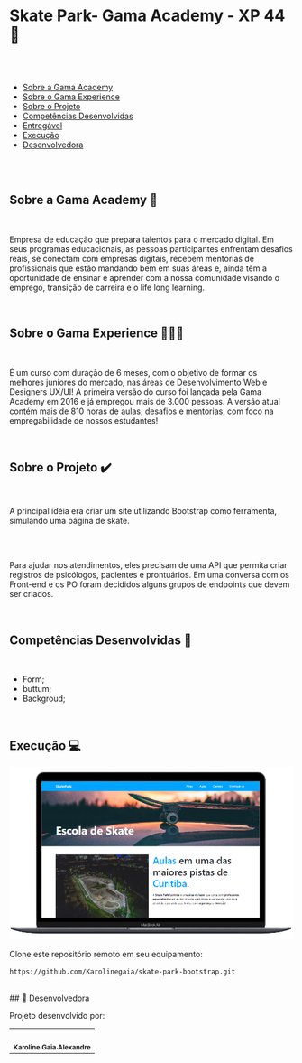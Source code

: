 <a id='ancora'></a>
# Skate Park- Gama Academy - XP 44 🚀

<br><br>

- [Sobre a Gama Academy](#ancora1) <br>
- [Sobre o Gama Experience](#ancora2) <br>
- [Sobre o Projeto](#ancora3) <br>
- [Competências Desenvolvidas](#ancora4) <br>
- [Entregável](#ancora5) <br>
- [Execução](#ancora6) <br>
- [Desenvolvedora](#ancora7)

<br><br>


<a id="ancora1"></a>
## Sobre a Gama Academy 🏫

<br>

Empresa de educação que prepara talentos para o mercado digital. Em seus programas educacionais, as pessoas participantes enfrentam desafios reais, se conectam com empresas digitais, recebem mentorias de profissionais que estão mandando bem em suas áreas e, ainda têm a oportunidade de ensinar e aprender com a nossa comunidade visando o emprego, transição de carreira e o life long learning.

<br>

<a id="ancora2"></a>
## Sobre o Gama Experience 👨🏽‍💻

<br>

É um curso com duração de 6 meses, com o objetivo de formar os melhores juniores do mercado, nas áreas de Desenvolvimento Web e Designers UX/UI! A primeira versão do curso foi lançada pela Gama Academy em 2016 e já empregou mais de 3.000 pessoas.  A versão atual contém mais de 810 horas de aulas, desafios e mentorias, com foco na  empregabilidade de nossos estudantes!

<br>

<a id="ancora3"></a>
## Sobre o Projeto ✔️

<br>

A principal idéia era criar um site utilizando Bootstrap como ferramenta, simulando uma página de skate.

<br><br>

Para ajudar nos atendimentos, eles precisam de uma API que permita criar registros de
psicólogos, pacientes e prontuários. Em uma conversa com os Front-end e os PO foram
decididos alguns grupos de endpoints que devem ser criados.

<br>

<a id="ancora4"></a>
## Competências Desenvolvidas 📝

<br>

* Form;
* buttum;
* Backgroud;

<br>


<a id="ancora7"></a>
## Execução 💻

<img src="./Imagem-site.png"> 


<br>

Clone este repositório remoto em seu equipamento:
```
https://github.com/Karolinegaia/skate-park-bootstrap.git
```
<br>
<a id="ancora9"></a>
## 🤝 Desenvolvedora

Projeto desenvolvido por:
<table>
  <tr>
    <td align="center">
      <a href="https://www.linkedin.com/in/karoline-gaia-alexandre-919b31120">
        <img src="https://avatars.githubusercontent.com/u/108437963?v=4" width="100px;" alt=""/><br>
        <sub>
          <b>Karoline Gaia Alexandre</b>
        </sub>
      </a>
    </td>
</table>